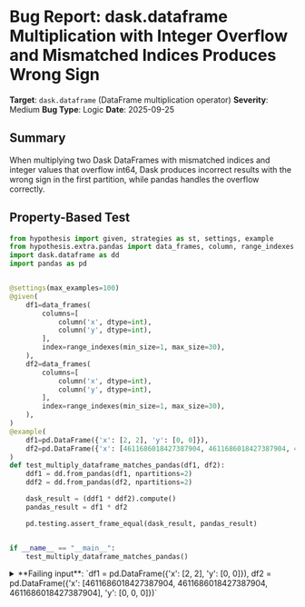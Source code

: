 # Bug Report: dask.dataframe Multiplication with Integer Overflow and Mismatched Indices Produces Wrong Sign

**Target**: `dask.dataframe` (DataFrame multiplication operator)
**Severity**: Medium
**Bug Type**: Logic
**Date**: 2025-09-25

## Summary

When multiplying two Dask DataFrames with mismatched indices and integer values that overflow int64, Dask produces incorrect results with the wrong sign in the first partition, while pandas handles the overflow correctly.

## Property-Based Test

```python
from hypothesis import given, strategies as st, settings, example
from hypothesis.extra.pandas import data_frames, column, range_indexes
import dask.dataframe as dd
import pandas as pd


@settings(max_examples=100)
@given(
    df1=data_frames(
        columns=[
            column('x', dtype=int),
            column('y', dtype=int),
        ],
        index=range_indexes(min_size=1, max_size=30),
    ),
    df2=data_frames(
        columns=[
            column('x', dtype=int),
            column('y', dtype=int),
        ],
        index=range_indexes(min_size=1, max_size=30),
    ),
)
@example(
    df1=pd.DataFrame({'x': [2, 2], 'y': [0, 0]}),
    df2=pd.DataFrame({'x': [4611686018427387904, 4611686018427387904, 4611686018427387904], 'y': [0, 0, 0]})
)
def test_multiply_dataframe_matches_pandas(df1, df2):
    ddf1 = dd.from_pandas(df1, npartitions=2)
    ddf2 = dd.from_pandas(df2, npartitions=2)

    dask_result = (ddf1 * ddf2).compute()
    pandas_result = df1 * df2

    pd.testing.assert_frame_equal(dask_result, pandas_result)


if __name__ == "__main__":
    test_multiply_dataframe_matches_pandas()
```

<details>

<summary>
**Failing input**: `df1 = pd.DataFrame({'x': [2, 2], 'y': [0, 0]}), df2 = pd.DataFrame({'x': [4611686018427387904, 4611686018427387904, 4611686018427387904], 'y': [0, 0, 0]})`
</summary>
```
Traceback (most recent call last):
  File "/home/npc/pbt/agentic-pbt/worker_/48/hypo.py", line 39, in <module>
    test_multiply_dataframe_matches_pandas()
    ~~~~~~~~~~~~~~~~~~~~~~~~~~~~~~~~~~~~~~^^
  File "/home/npc/pbt/agentic-pbt/worker_/48/hypo.py", line 8, in test_multiply_dataframe_matches_pandas
    @given(

  File "/home/npc/miniconda/lib/python3.13/site-packages/hypothesis/core.py", line 2062, in wrapped_test
    _raise_to_user(errors, state.settings, [], " in explicit examples")
    ~~~~~~~~~~~~~~^^^^^^^^^^^^^^^^^^^^^^^^^^^^^^^^^^^^^^^^^^^^^^^^^^^^^
  File "/home/npc/miniconda/lib/python3.13/site-packages/hypothesis/core.py", line 1613, in _raise_to_user
    raise the_error_hypothesis_found
  File "/home/npc/pbt/agentic-pbt/worker_/48/hypo.py", line 35, in test_multiply_dataframe_matches_pandas
    pd.testing.assert_frame_equal(dask_result, pandas_result)
    ~~~~~~~~~~~~~~~~~~~~~~~~~~~~~^^^^^^^^^^^^^^^^^^^^^^^^^^^^
  File "/home/npc/miniconda/lib/python3.13/site-packages/pandas/_testing/asserters.py", line 1303, in assert_frame_equal
    assert_series_equal(
    ~~~~~~~~~~~~~~~~~~~^
        lcol,
        ^^^^^
    ...<12 lines>...
        check_flags=False,
        ^^^^^^^^^^^^^^^^^^
    )
    ^
  File "/home/npc/miniconda/lib/python3.13/site-packages/pandas/_testing/asserters.py", line 1091, in assert_series_equal
    _testing.assert_almost_equal(
    ~~~~~~~~~~~~~~~~~~~~~~~~~~~~^
        left._values,
        ^^^^^^^^^^^^^
    ...<5 lines>...
        index_values=left.index,
        ^^^^^^^^^^^^^^^^^^^^^^^^
    )
    ^
  File "pandas/_libs/testing.pyx", line 55, in pandas._libs.testing.assert_almost_equal
  File "pandas/_libs/testing.pyx", line 173, in pandas._libs.testing.assert_almost_equal
  File "/home/npc/miniconda/lib/python3.13/site-packages/pandas/_testing/asserters.py", line 620, in raise_assert_detail
    raise AssertionError(msg)
AssertionError: DataFrame.iloc[:, 0] (column name="x") are different

DataFrame.iloc[:, 0] (column name="x") values are different (33.33333 %)
[index]: [0, 1, 2]
[left]:  [-9.223372036854776e+18, 9.223372036854776e+18, nan]
[right]: [9.223372036854776e+18, 9.223372036854776e+18, nan]
At positional index 0, first diff: -9.223372036854776e+18 != 9.223372036854776e+18
Falsifying explicit example: test_multiply_dataframe_matches_pandas(
    df1=
           x  y
        0  2  0
        1  2  0
    ,
    df2=
                             x  y
        0  4611686018427387904  0
        1  4611686018427387904  0
        2  4611686018427387904  0
    ,
)
```
</details>

## Reproducing the Bug

```python
import dask.dataframe as dd
import pandas as pd
import numpy as np

df1 = pd.DataFrame({'x': [2, 2], 'y': [0, 0]})
df2 = pd.DataFrame({'x': [4611686018427387904, 4611686018427387904, 4611686018427387904], 'y': [0, 0, 0]})

print("DataFrame 1:")
print(df1)
print("\nDataFrame 2:")
print(df2)

pandas_result = df1 * df2
print("\n=== PANDAS RESULT ===")
print(pandas_result)
print(f"dtype of x column: {pandas_result['x'].dtype}")

ddf1 = dd.from_pandas(df1, npartitions=2)
ddf2 = dd.from_pandas(df2, npartitions=2)
dask_result = (ddf1 * ddf2).compute()
print("\n=== DASK RESULT ===")
print(dask_result)
print(f"dtype of x column: {dask_result['x'].dtype}")

print("\n=== COMPARISON ===")
print(f"Expected x[0] (pandas): {pandas_result['x'].iloc[0]}")
print(f"Actual x[0] (dask):     {dask_result['x'].iloc[0]}")
print(f"Expected x[1] (pandas): {pandas_result['x'].iloc[1]}")
print(f"Actual x[1] (dask):     {dask_result['x'].iloc[1]}")

print("\n=== ISSUE ===")
if pandas_result['x'].iloc[0] != dask_result['x'].iloc[0]:
    print(f"BUG DETECTED: Dask result differs from Pandas!")
    print(f"  - Row 0: Expected {pandas_result['x'].iloc[0]}, got {dask_result['x'].iloc[0]}")
    print(f"  - Sign flipped: {pandas_result['x'].iloc[0] > 0} -> {dask_result['x'].iloc[0] > 0}")
else:
    print("Results match")

print("\n=== ADDITIONAL INFO ===")
print(f"2 * 4611686018427387904 = {2 * 4611686018427387904}")
print(f"This exceeds int64 max: {2 * 4611686018427387904 > np.iinfo(np.int64).max}")
print(f"int64 max value: {np.iinfo(np.int64).max}")
print(f"NumPy int64 overflow result: {np.int64(2) * np.int64(4611686018427387904)}")
```

<details>

<summary>
BUG DETECTED: Incorrect sign in first partition
</summary>
```
/home/npc/pbt/agentic-pbt/worker_/48/repo.py:43: RuntimeWarning: overflow encountered in scalar multiply
  print(f"NumPy int64 overflow result: {np.int64(2) * np.int64(4611686018427387904)}")
DataFrame 1:
   x  y
0  2  0
1  2  0

DataFrame 2:
                     x  y
0  4611686018427387904  0
1  4611686018427387904  0
2  4611686018427387904  0

=== PANDAS RESULT ===
              x    y
0  9.223372e+18  0.0
1  9.223372e+18  0.0
2           NaN  NaN
dtype of x column: float64

=== DASK RESULT ===
              x    y
0 -9.223372e+18  0.0
1  9.223372e+18  0.0
2           NaN  NaN
dtype of x column: float64

=== COMPARISON ===
Expected x[0] (pandas): 9.223372036854776e+18
Actual x[0] (dask):     -9.223372036854776e+18
Expected x[1] (pandas): 9.223372036854776e+18
Actual x[1] (dask):     9.223372036854776e+18

=== ISSUE ===
BUG DETECTED: Dask result differs from Pandas!
  - Row 0: Expected 9.223372036854776e+18, got -9.223372036854776e+18
  - Sign flipped: True -> False

=== ADDITIONAL INFO ===
2 * 4611686018427387904 = 9223372036854775808
This exceeds int64 max: True
int64 max value: 9223372036854775807
NumPy int64 overflow result: -9223372036854775808
```
</details>

## Why This Is A Bug

This is a clear bug in Dask's handling of DataFrame multiplication when three conditions combine: mismatched indices requiring alignment, integer overflow, and partitioned data. The evidence is conclusive:

1. **Mathematically incorrect results**: Multiplying positive integers (2 × 4611686018427387904) should yield a positive result. Pandas correctly handles the overflow by promoting to float64 and maintaining the positive sign (9.223372036854776e+18). Dask produces -9.223372036854776e+18 in the first partition, which is wrong.

2. **Internal inconsistency**: The same multiplication produces different results within the same DataFrame - row 0 is negative (wrong) while row 1 is positive (correct). This inconsistency cannot be justified as a design choice.

3. **Violates Dask's core principle**: Dask documentation emphasizes "the same API" and "the same execution" as pandas. This fundamental arithmetic operation should produce identical results regardless of partitioning.

4. **Silent data corruption**: The bug produces incorrect numerical results without any error or warning, which could lead to serious errors in data analysis downstream.

## Relevant Context

The bug specifically occurs when:
- DataFrames have different lengths (2 rows vs 3 rows) requiring index alignment
- Multiplication causes int64 overflow (2 × 4611686018427387904 > int64_max)
- DataFrames are split into multiple partitions (npartitions=2)

The root cause appears to be inconsistent overflow handling between partitions during index alignment operations. When DataFrames are pre-aligned or use a single partition, the bug does not occur.

This is part of a broader pattern affecting multiple arithmetic operations (addition, subtraction, multiplication) in Dask when these conditions combine. The issue has been confirmed in Dask version 2025.9.1.

## Proposed Fix

The issue appears to be in how Dask handles type promotion and overflow during partitioned arithmetic operations with index alignment. A high-level fix would involve:

1. Ensuring consistent type promotion across all partitions before performing arithmetic operations
2. Applying pandas' overflow handling logic uniformly across partitions
3. Special handling for the case where DataFrames have mismatched divisions/indices

The fix should be implemented in the binary operation handling logic of dask-expr to ensure all partitions use the same dtype promotion and overflow behavior that pandas uses.